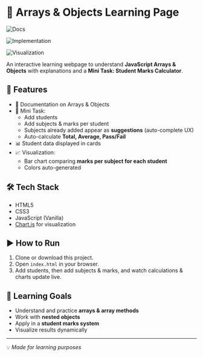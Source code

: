 # 📘 Arrays & Objects Learning Page

![Docs](https://res.cloudinary.com/doxmvuss9/image/upload/v1756207836/link-generator/gqm1q1ssh0a0oddsrq95.png)

![Implementation](https://res.cloudinary.com/doxmvuss9/image/upload/v1756207834/link-generator/jmyeq4fh5goovrarpc3u.png)

![Visualization](https://res.cloudinary.com/doxmvuss9/image/upload/v1756207833/link-generator/rmukswyyut5u1xhdqemj.png)

An interactive learning webpage to understand **JavaScript Arrays & Objects** with explanations and a **Mini Task: Student Marks Calculator**.

## 🚀 Features
- 📖 Documentation on Arrays & Objects
- 🎯 Mini Task:
  - Add students
  - Add subjects & marks per student
  - Subjects already added appear as **suggestions** (auto-complete UX)
  - Auto-calculate **Total, Average, Pass/Fail**
- 📊 Student data displayed in cards
- 📈 Visualization:
  - Bar chart comparing **marks per subject for each student**
  - Colors auto-generated

## 🛠 Tech Stack
- HTML5
- CSS3
- JavaScript (Vanilla)
- [Chart.js](https://www.chartjs.org/) for visualization

## ▶️ How to Run
1. Clone or download this project.
2. Open `index.html` in your browser.
3. Add students, then add subjects & marks, and watch calculations & charts update live.

## 🎯 Learning Goals
- Understand and practice **arrays & array methods**
- Work with **nested objects**
- Apply in a **student marks system**
- Visualize results dynamically

---
💡 *Made for learning purposes*
